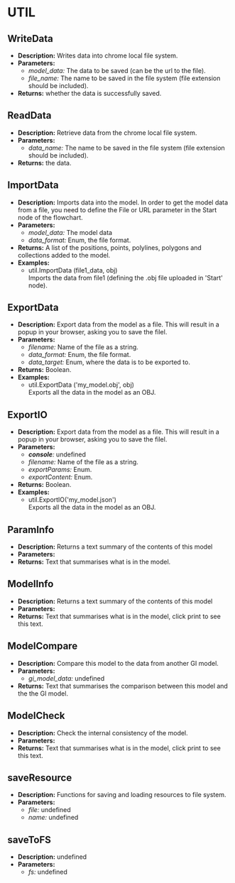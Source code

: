 # UTIL    

## WriteData  
* **Description:** Writes data into chrome local file system.  
* **Parameters:**  
  * *model_data:* The data to be saved (can be the url to the file).  
  * *file_name:* The name to be saved in the file system (file extension should be included).  
* **Returns:** whether the data is successfully saved.  
  
## ReadData  
* **Description:** Retrieve data from the chrome local file system.  
* **Parameters:**  
  * *data_name:* The name to be saved in the file system (file extension should be included).  
* **Returns:** the data.  
  
## ImportData  
* **Description:** Imports data into the model.
In order to get the model data from a file, you need to define the File or URL parameter
in the Start node of the flowchart.  
* **Parameters:**  
  * *model_data:* The model data  
  * *data_format:* Enum, the file format.  
* **Returns:** A list of the positions, points, polylines, polygons and collections added to the model.  
* **Examples:**  
  * util.ImportData (file1_data, obj)  
    Imports the data from file1 (defining the .obj file uploaded in 'Start' node).
  
  
## ExportData  
* **Description:** Export data from the model as a file.
This will result in a popup in your browser, asking you to save the filel.  
* **Parameters:**  
  * *filename:* Name of the file as a string.  
  * *data_format:* Enum, the file format.  
  * *data_target:* Enum, where the data is to be exported to.  
* **Returns:** Boolean.  
* **Examples:**  
  * util.ExportData ('my_model.obj', obj)  
    Exports all the data in the model as an OBJ.
  
  
## ExportIO  
* **Description:** Export data from the model as a file.
This will result in a popup in your browser, asking you to save the filel.  
* **Parameters:**  
  * *__console__:* undefined  
  * *filename:* Name of the file as a string.  
  * *exportParams:* Enum.  
  * *exportContent:* Enum.  
* **Returns:** Boolean.  
* **Examples:**  
  * util.ExportIO('my_model.json')  
    Exports all the data in the model as an OBJ.
  
  
## ParamInfo  
* **Description:** Returns a text summary of the contents of this model  
* **Parameters:**  
* **Returns:** Text that summarises what is in the model.  
  
## ModelInfo  
* **Description:** Returns a text summary of the contents of this model  
* **Parameters:**  
* **Returns:** Text that summarises what is in the model, click print to see this text.  
  
## ModelCompare  
* **Description:** Compare this model to the data from another GI model.  
* **Parameters:**  
  * *gi_model_data:* undefined  
* **Returns:** Text that summarises the comparison between this model and the the GI model.  
  
## ModelCheck  
* **Description:** Check the internal consistency of the model.  
* **Parameters:**  
* **Returns:** Text that summarises what is in the model, click print to see this text.  
  
## saveResource  
* **Description:** Functions for saving and loading resources to file system.  
* **Parameters:**  
  * *file:* undefined  
  * *name:* undefined  
  
## saveToFS  
* **Description:** undefined  
* **Parameters:**  
  * *fs:* undefined  
  
